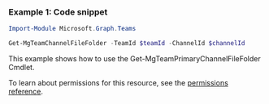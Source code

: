 ### Example 1: Code snippet

```powershellImport-Module Microsoft.Graph.Teams

Get-MgTeamChannelFileFolder -TeamId $teamId -ChannelId $channelId
```
This example shows how to use the Get-MgTeamPrimaryChannelFileFolder Cmdlet.
To learn about permissions for this resource, see the [permissions reference](/graph/permissions-reference).

